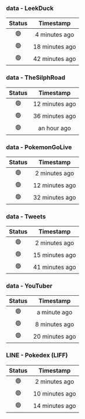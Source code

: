 ### data - LeekDuck
| Status | Timestamp |
|:------:|:---------:|
| 🟢 | 4 minutes ago |
| 🟢 | 18 minutes ago |
| 🟢 | 42 minutes ago |

### data - TheSilphRoad
| Status | Timestamp |
|:------:|:---------:|
| 🟢 | 12 minutes ago |
| 🟢 | 36 minutes ago |
| 🟢 | an hour ago |

### data - PokemonGoLive
| Status | Timestamp |
|:------:|:---------:|
| 🟢 | 2 minutes ago |
| 🟢 | 12 minutes ago |
| 🟢 | 32 minutes ago |

### data - Tweets
| Status | Timestamp |
|:------:|:---------:|
| 🟢 | 2 minutes ago |
| 🟢 | 15 minutes ago |
| 🟢 | 41 minutes ago |

### data - YouTuber
| Status | Timestamp |
|:------:|:---------:|
| 🟢 | a minute ago |
| 🟢 | 8 minutes ago |
| 🟢 | 20 minutes ago |

### LINE - Pokedex (LIFF)
| Status | Timestamp |
|:------:|:---------:|
| 🟢 | 2 minutes ago |
| 🟢 | 10 minutes ago |
| 🟢 | 14 minutes ago |


